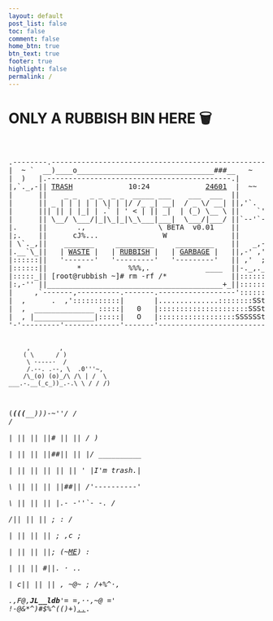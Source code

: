 ```yaml
---
layout: default
post_list: false
toc: false
comment: false
home_btn: true
btn_text: true
footer: true
highlight: false
permalink: /
---
```


<h1 class="index_title">ONLY A RUBBISH BIN HERE 🗑</h1>

<br>

<div class="ascii_art"><pre>
.--------.--------------------------------------------------.
|  ~ `  __)____o________________________________###__   ~   |
|  )   |.-------------------------------------------.|      |
|,`._,-|| <a href="/highlighted">TRASH</a>             10:24             <a href="/404">24601</a>  |  ~~  |
|      ||    _ _   _ _  _ _  _____ ___    ___  ___  ||      |
|      || _ | | | | | \| | |/ /_ _| __|  / _ \/ __| ||,'`.  |
|      ||| || | |_| | .` | ' < | || _|  | (_) \__ \ ||    `'|
|      || \__/ \___/|_|\_|_|\_\___|___|  \___/|___/ ||`--'`-|
|.     ||       .,                 \ BETA  v0.01    ||      |
|;.    ||      cJ%...               W               ||      |
| \`._,||    _______     _________     _________    ||   _,-|
|.__`\_||   | <a href="/notes">WASTE</a> |   | <a href="/cheatsheets">RUBBISH</a> |   | <a href="/ongoing">GARBAGE</a> |   ||,-' ,'|
|::::::||   '-------'   '---------'   '---------'   || ,'  ;|
|::::::||       *           %%%,.             ____  ||-._,._|
|:::::_|| [root@rubbish ~]# rm -rf /*               ||::::::|
|:,-'' ||_________________________________________+_||::::::|
|     ,`-------,----------.-------.------------------'::::::|
|  ,      .  ,':::::::::::|       |..............::::::::SSt|
|  ,  ______________ :::::|   0   |:::::::::::::::::::::SSSt|
|  , |______________|:::::|   O   |::::::::::::::::::SSSSSSt|
'-'---------'-------------'-------'-------------------------'



         ,        ,                                          
        ( \      / )                                         
         \ ·----·  /                                         
         /.--. .--, \  .0'''~,                               
        /\_(o) (o)_/\ /\ | /  \                              
    ___.-.__(_c_))_.-.\ \ / / /)                             
   (___(((_________)))_-~''/ / /                             
    |  ||  ||  ||# ||  ||   / )                              
    |  ||  ||  ||##||  ||   |/         __________            
    |  ||  ||  ||  ||  ||   '         |I'm trash.|           
    \  ||  ||  ||  ||##||            /'----------'           
     \ ||  ||  ||  |.- -''`- -._    /                        
     /\||  ||  ||  ;            :  /                         
    |  ||  ||  || ;    ,_c_      ;                           
    |  ||  ||  ||;     (~<a href="/cv-cn">ME</a>)      :                          
    |  ||  || #||.                ·              ..          
    | c||  ||  || ,  ~@~         ;              /+%^·,       
    .,F@,__JL__ldb__'= =,··,~@ ='      !-@&*^)#$%^_(()_+)<a href="/texts">.</a><a href="/trash">.</a>. 
</pre></div>
